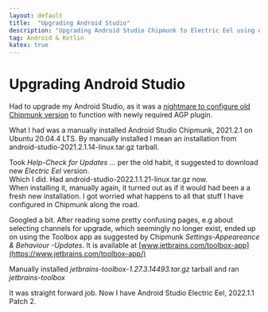 ```yaml
---
layout: default
title:  "Upgrading Android Studio"
description: "Upgrading Android Studio Chipmunk to Electric Eel using new Toolbox app"
tag: Android & Kotlin
katex: true
---
```

# Upgrading Android Studio

Had to upgrade my Android Studio, as it was a [nightmare to configure old Chipmunk version]( ../../../2023/03/09/agp-gradle-as-versioncompatibility.html) to function with newly required AGP plugin.

What I had was a manually installed Android Studio Chipmunk, 2021.2.1 on Ubuntu 20.04.4 LTS. By manually installed I mean an installation from android-studio-2021.2.1.14-linux.tar.gz tarball. 

Took *Help-Check for Updates ...* per the old habit, it suggested to download new *Electric Eel* version.  
Which I did. Had android-studio-2022.1.1.21-linux.tar.gz now.  
When installing it, manually again, it turned out as if it would had been a a fresh new installation. I got worried what happens to all that stuff I have configured in Chipmunk along the road.

Googled a bit. After reading some pretty confusing pages, e.g about selecting channels for upgrade, which seemingly no longer exist, ended up on using the Toolbox app as suggested by Chipmunk *Settings-Appeareance & Behaviour -Updates*. It is available at [www.jetbrains.com/toolbox-app](https://www.jetbrains.com/toolbox-app/)

Manually installed *jetbrains-toolbox-1.27.3.14493.tar.gz* tarball and ran *jetbrains-toolbox*

It was straight forward job. Now I have Android Studio Electric Eel, 2022.1.1 Patch 2.

